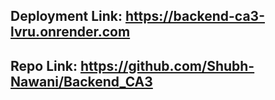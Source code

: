 ## Deployment Link: https://backend-ca3-lvru.onrender.com
## Repo Link: https://github.com/Shubh-Nawani/Backend_CA3